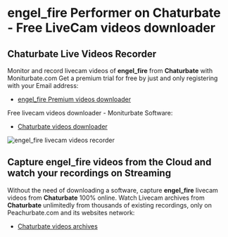 # engel_fire Performer on Chaturbate - Free LiveCam videos downloader

## Chaturbate Live Videos Recorder

Monitor and record livecam videos of **engel_fire** from **Chaturbate** with Moniturbate.com
Get a premium trial for free by just and only registering with your Email address:
* [engel_fire Premium videos downloader](https://moniturbate.com/request-demo-licence-key.html)

Free livecam videos downloader - Moniturbate Software:
* [Chaturbate videos downloader](https://moniturbate.com/moniturbate-download-software.html)

![engel_fire livecam videos recorder](https://peachurnet.com/templates/moniturbate-software.png)


## Capture engel_fire videos from the Cloud and watch your recordings on Streaming

Without the need of downloading a software, capture **engel_fire** livecam videos from **Chaturbate** 100% online.
Watch Livecam archives from **Chaturbate** unlimitedly from thousands of existing recordings, only on Peachurbate.com and its websites network:
* [Chaturbate videos archives](https://peachurnet.com/)